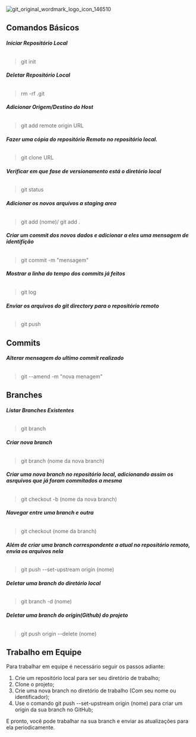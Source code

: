 ![git_original_wordmark_logo_icon_146510](https://icon-icons.com/icons2/2406/PNG/128/github_git_icon_145985.png)
		
<h2>Comandos Básicos</h2>
	     	 
<h6><b>Iniciar Repositório Local</b></h6>

> git init

<h6><b>Deletar Repositório Local</b></h6>

> rm -rf .git
      	   	         
<h6><b>Adicionar Origem/Destino do Host</b></h6>

> git add remote origin URL 
	        
<h6><b>Fazer uma cópia do repositório Remoto no repositório local.</b></h6>  
		
> git clone URL
	
<h6><b>Verificar em que fase de versionamento está o diretório local</b></h6>

> git status 
	      
<h6><b>Adicionar os novos arquivos a staging area</b></h6> 	        
	
> git add (nome)/ git add .
	
<h6><b>Criar um commit dos novos dados e adicionar a eles uma mensagem
de identifição</b></h6>		
	
> git commit -m  "mensagem"
         	
<h6><b>Mostrar a linha do tempo dos commits já feitos</b></h6>
		
> git log 
	
<h6><b>Enviar os arquivos do git directory para o repositório remoto</b></h6>	
	
> git push 

	
<h2>Commits</h2>

<h6><b>Alterar mensagem do ultimo commit realizado</b></h6>

> git --amend -m "nova menagem"
		
		
		
<h2>Branches</h2>

<h6><b>Listar Branches Existentes</b></h6>

> git branch

<h6><b>Criar nova branch</b></h6>

> git branch (nome da nova branch)

<h6><b>Criar uma nova branch no repositório local, adicionando assim os asrquivos que já
foram commitados a mesma</b></h6>

> git checkout -b (nome da nova branch)
	
<h6><b>Navegar entre uma branch e outra</b></h6>        	
	
> git checkout (nome da branch)
		
<h6><b>Além de criar uma branch correspondente a atual no repositório remoto, envia os arquivos nela</b></h6>	

> git push --set-upstream origin (nome)
	
<h6><b>Deletar uma branch do diretório local</b></h6>		
	
> git branch -d (nome)
	
<h6><b>Deletar uma branch do origin(Github) do projeto</b></h6>	
	        
> git push origin --delete (nome)

		
<h2>Trabalho em Equipe</h2>
		
Para trabalhar em equipe é necessário seguir os passos adiante:

<ol>		
<li>Crie um repositório local para ser seu diretório de trabalho;</li>

<li>Clone o projeto;</li>		

<li>Crie uma nova branch no diretório de trabalho (Com seu nome ou identificador);</li>

<li>Use o comando git push --set-upstream origin (nome) para criar um origin da sua branch no GitHub;</li>
		
</ol>

E pronto, você pode trabalhar na sua branch e enviar as atualizações para ela periodicamente.
